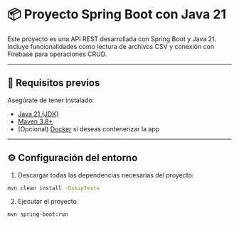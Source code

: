 # 📦 Proyecto Spring Boot con Java 21

Este proyecto es una API REST desarrollada con Spring Boot y Java 21. Incluye funcionalidades como lectura de archivos CSV y conexión con Firebase para operaciones CRUD.

---

## 🚀 Requisitos previos

Asegúrate de tener instalado:

- [Java 21 (JDK)](https://jdk.java.net/21/)
- [Maven 3.8+](https://maven.apache.org/download.cgi)
- (Opcional) [Docker](https://www.docker.com/) si deseas contenerizar la app

---

## ⚙️ Configuración del entorno

1. Descargar todas las dependencias necesarias del proyecto:

```bash
mvn clean install -DskipTests
```

2. Ejecutar el proyecto

```bash
mvn spring-boot:run
```
